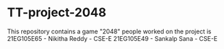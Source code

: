 # TT-project-2048
This repository contains a game "2048"
people worked on the project is
21EG105E65 - Nikitha Reddy - CSE-E
21EG105E49 - Sankalp Sana - CSE-E
